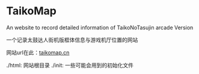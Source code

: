 # TaikoMap
An website to record detailed information of TaikoNoTasujin arcade Version

一个记录太鼓达人街机版框体信息与游戏机厅位置的网站

网站url在此：[taikomap.cn](https://taikomap.cn)

./html: 网站根目录
./init: 一些可能会用到的初始化文件